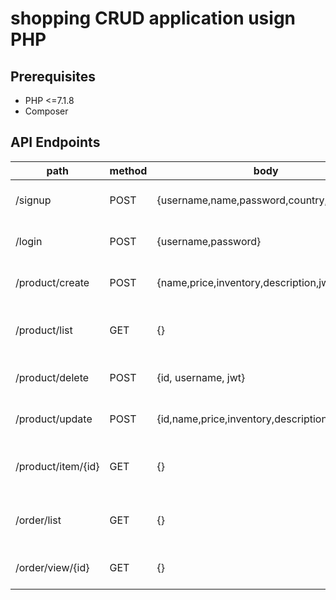 # shopping CRUD application usign PHP

## Prerequisites
- PHP <=7.1.8
- Composer
## API Endpoints
| path | method | body | decsription |
|------|--------|------|-------------|
| /signup | POST | {username,name,password,country,addresse} | Sign up to the application |
| /login | POST | {username,password} | Sign in to the application |
| /product/create | POST | {name,price,inventory,description,jwt} | Create a new product |
| /product/list | GET | {} | Retrive a list of all the created products |
| /product/delete | POST | {id, username, jwt} | Delete a product by id |
| /product/update | POST | {id,name,price,inventory,description,jwt} | Update product by id |
| /product/item/{id} | GET | {} | Retrive a single product by id |
| /order/list | GET | {} | Retrive a list of all the created orders |
| /order/view/{id} | GET | {} | Retrive a single order by id |


